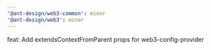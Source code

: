 ```yaml
---
'@ant-design/web3-common': minor
'@ant-design/web3': minor
---
```


feat: Add extendsContextFromParent props for web3-config-provider
